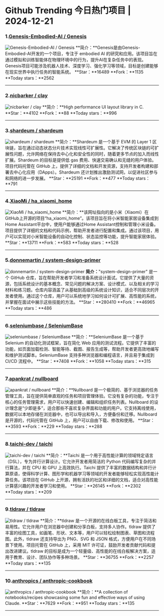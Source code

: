 # Github Trending 今日热门项目 | 2024-12-21
### 1.[Genesis-Embodied-AI / Genesis](https://github.com/Genesis-Embodied-AI/Genesis)

![Genesis-Embodied-AI / Genesis](https://opengraph.githubassets.com/84b110dc3480d3c899dfec4ab6f5a47bfd8f297578805b6b87a4ef285fa178f9/Genesis-Embodied-AI/Genesis)
**简介：**Genesis是由Genesis-Embodied-AI开发的一个项目，专注于 embodied AI 的研究和应用。该项目旨在通过模拟和训练智能体在物理环境中的行为，提升AI在复杂任务中的表现。Genesis项目可能涉及机器人技术、深度学习、强化学习等领域，目标是创建能够在现实世界中执行任务的智能系统。
**Star：**16489
**Fork：**1135
**Today stars：**2562

---

### 2.[nicbarker / clay](https://github.com/nicbarker/clay)

![nicbarker / clay](https://opengraph.githubassets.com/fa40367fd37ef33dd0a064f313a2ab26250a9be147214ac22a7ff3996484160e/nicbarker/clay)
**简介：**High performance UI layout library in C.
**Star：**4102
**Fork：**88
**Today stars：**996

---

### 3.[shardeum / shardeum](https://github.com/shardeum/shardeum)

![shardeum / shardeum](https://opengraph.githubassets.com/71b44657aa8d544aa06b4e9288902c6baef4b77ec6ed83e608450fc5cc611deb/shardeum/shardeum)
**简介：**Shardeum 是一个基于 EVM 的 Layer 1 区块链，旨在通过动态状态分片技术实现线性可扩展性。它解决了传统区块链的可扩展性问题，允许网络在保持去中心化和安全性的同时，随着更多节点的加入而线性扩展。Shardeum 的目标是提供低 gas 费用、快速交易确认和无缝的用户体验。项目代码托管在 GitHub 上，提供了详细的文档和开发资源，支持开发者构建和部署去中心化应用（DApps）。Shardeum 还计划推出激励测试网，以促进社区参与和网络的进一步发展。
**Star：**25191
**Fork：**477
**Today stars：**791

---

### 4.[XiaoMi / ha_xiaomi_home](https://github.com/XiaoMi/ha_xiaomi_home)

![XiaoMi / ha_xiaomi_home](https://opengraph.githubassets.com/5e251fd1b600e2ac17f854d265340085814e47cd72a21d6fde29e9ce76cfcc9a/XiaoMi/ha_xiaomi_home)
**简介：**该网址指向的是小米（Xiaomi）在GitHub上开源的项目“ha_xiaomi_home”。该项目旨在将小米智能家居设备集成到Home Assistant平台中，使用户能够通过Home Assistant控制和管理小米设备。项目提供了详细的文档和代码示例，帮助开发者进行配置和集成。通过该项目，用户可以实现对小米智能设备的自动化控制、状态监控等功能，提升智能家居体验。
**Star：**13711
**Fork：**583
**Today stars：**528

---

### 5.[donnemartin / system-design-primer](https://github.com/donnemartin/system-design-primer)

![donnemartin / system-design-primer](https://opengraph.githubassets.com/15ac8c13acf595c29d3665ec42a0091f4c483662778da582eaf1dad676f16eff/donnemartin/system-design-primer)
**简介：**"system-design-primer" 是一个 GitHub 仓库，旨在帮助开发者学习和准备系统设计面试。它提供了大量的资源，包括系统设计的基本概念、常见问题的解决方案、设计模式、以及相关的学习材料和练习题。仓库内容涵盖了从基础到高级的系统设计知识，适合不同层次的开发者使用。通过这个仓库，用户可以系统地学习如何设计可扩展、高性能的系统，并掌握在面试中展示这些技能的方法。
**Star：**280410
**Fork：**46965
**Today stars：**486

---

### 6.[seleniumbase / SeleniumBase](https://github.com/seleniumbase/SeleniumBase)

![seleniumbase / SeleniumBase](https://repository-images.githubusercontent.com/17420614/88f045f8-d20b-4d5e-9e71-fa03242f5654)
**简介：**SeleniumBase 是一个基于 Selenium 的自动化测试框架，旨在简化 Web 应用的测试流程。它提供了丰富的功能，如页面加载检测、智能等待、截图、报告生成等，帮助开发者更高效地编写和维护测试脚本。SeleniumBase 支持多种浏览器和编程语言，并且易于集成到 CI/CD 流程中。
**Star：**7408
**Fork：**1058
**Today stars：**315

---

### 7.[apankrat / nullboard](https://github.com/apankrat/nullboard)

![apankrat / nullboard](https://opengraph.githubassets.com/82836882619140923bc1ba7abf5cbfa777c9b5ca65a8793c807fed6617c7106b/apankrat/nullboard)
**简介：**Nullboard 是一个极简的、基于浏览器的任务管理工具，旨在提供简单直观的任务和项目管理体验。它没有复杂的功能，专注于核心的任务管理需求，用户可以快速创建、编辑和组织任务列表。Nullboard 的设计理念是“少即是多”，适合那些不喜欢复杂界面和功能的用户。它支持离线使用，数据可以本地存储在浏览器中，也可以导出和导入，方便备份和迁移。Nullboard 是开源的，代码托管在 GitHub 上，用户可以自由下载、修改和使用。
**Star：**3593
**Fork：**229
**Today stars：**288

---

### 8.[taichi-dev / taichi](https://github.com/taichi-dev/taichi)

![taichi-dev / taichi](https://opengraph.githubassets.com/1e58c39651694d203794cb3895ec9ebcd52c17f08555f990ee07515278ef2568/taichi-dev/taichi)
**简介：**Taichi 是一个用于高性能计算的领域特定语言（DSL），专为并行计算设计。它允许开发者用简洁的 Python 代码编写复杂的并行算法，并在 CPU 和 GPU 上高效执行。Taichi 提供了丰富的数据结构和并行计算原语，使得科学计算、图形学和机器学习等领域的开发者能够轻松实现高性能计算任务。该项目在 GitHub 上开源，拥有活跃的社区和详细的文档，适合对高性能计算感兴趣的开发者学习和使用。
**Star：**26145
**Fork：**2302
**Today stars：**209

---

### 9.[tldraw / tldraw](https://github.com/tldraw/tldraw)

![tldraw / tldraw](https://repository-images.githubusercontent.com/365739812/9394ebf9-44e5-4b31-82f3-5a0179222125)
**简介：**tldraw 是一个开源的在线白板工具，专注于简洁和易用性。它允许用户在浏览器中创建和分享白板，支持多人协作。tldraw 提供了丰富的绘图工具，如画笔、形状、文本等，用户可以轻松绘制图表、草图和流程图。此外，tldraw 还支持导出为 PNG、SVG 和 JSON 格式，方便用户在不同场景下使用。项目托管在 GitHub 上，采用 MIT 许可证，鼓励开发者贡献代码和提出改进建议。tldraw 的目标是成为一个轻量级、高性能的在线白板解决方案，适用于教育、设计、团队协作等多种场景。
**Star：**36755
**Fork：**2257
**Today stars：**135

---

### 10.[anthropics / anthropic-cookbook](https://github.com/anthropics/anthropic-cookbook)

![anthropics / anthropic-cookbook](https://opengraph.githubassets.com/2168453a70f41a290f91c893f22b169918bbb5e9232ca4173f7448119089f8fe/anthropics/anthropic-cookbook)
**简介：**A collection of notebooks/recipes showcasing some fun and effective ways of using Claude.
**Star：**7629
**Fork：**951
**Today stars：**135

---

